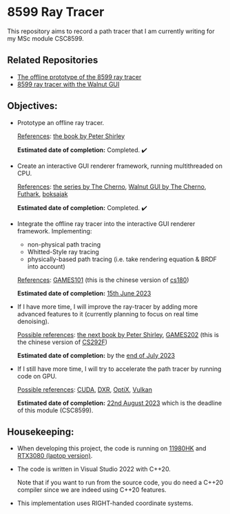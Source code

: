 # 8599 Ray Tracer

This repository aims to record a path tracer that I am currently writing for my MSc module CSC8599.

## Related Repositories

- [The offline prototype of the 8599 ray tracer](https://github.com/IQ404/8599-ray-tracer-prototype)
- [8599 ray tracer with the Walnut GUI](https://github.com/IQ404/8599-ray-tracer-gui)

## Objectives:

- Prototype an offline ray tracer.
  
  <ins>References</ins>: [the book by Peter Shirley](https://raytracing.github.io/books/RayTracingInOneWeekend.html)
  
  **Estimated date of completion:** Completed. :heavy_check_mark:

- Create an interactive GUI renderer framework, running multithreaded on CPU.

  <ins>References</ins>: [the series by The Cherno](https://www.youtube.com/watch?v=gfW1Fhd9u9Q&list=PLlrATfBNZ98edc5GshdBtREv5asFW3yXl&index=1), [Walnut GUI by The Cherno](https://github.com/TheCherno/Walnut), [Futhark](https://github.com/athas/raytracinginoneweekendinfuthark), [boksajak](https://github.com/boksajak/raytracingthenextweek)
  
  **Estimated date of completion:** Completed. :heavy_check_mark:

- Integrate the offline ray tracer into the interactive GUI renderer framework. Implementing:

  - non-physical path tracing
  - Whitted-Style ray tracing
  - physically-based path tracing (i.e. take rendering equation & BRDF into account)

  <ins>References</ins>: [GAMES101](https://sites.cs.ucsb.edu/~lingqi/teaching/games101.html) (this is the chinese version of [cs180](https://sites.cs.ucsb.edu/~lingqi/teaching/cs180.html))

  **Estimated date of completion:** <ins>15th June 2023</ins>
  
- If I have more time, I will improve the ray-tracer by adding more advanced features to it (currently planning to focus on real time denoising).
  
  <ins>Possible references</ins>: [the next book by Peter Shirley](https://raytracing.github.io/books/RayTracingTheNextWeek.html), [GAMES202](https://sites.cs.ucsb.edu/~lingqi/teaching/games202.html) (this is the chinese version of [CS292F](https://sites.cs.ucsb.edu/~lingqi/teaching/cs292f.html))
  
  **Estimated date of completion:** by the <ins>end of July 2023</ins>

- If I still have more time, I will try to accelerate the path tracer by running code on GPU.
  
  <ins>Possible references</ins>: [CUDA](https://developer.nvidia.com/blog/accelerated-ray-tracing-cuda/), [DXR](https://github.com/theroyn/RealTimeRayTracing), [OptiX](https://developer.nvidia.com/rtx/ray-tracing/optix), [Vulkan](https://github.com/GPSnoopy/RayTracingInVulkan)
  
  **Estimated date of completion:** <ins>22nd August 2023</ins> which is the deadline of this module (CSC8599).

## Housekeeping:

- When developing this project, the code is running on <ins>11980HK</ins> and <ins>RTX3080 (laptop version)</ins>.
  
- The code is written in Visual Studio 2022 with C++20.
  
  Note that if you want to run from the source code, you do need a C++20 compiler since we are indeed using C++20 features.
  
- This implementation uses RIGHT-handed coordinate systems.
